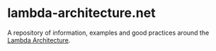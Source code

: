 # lambda-architecture.net

A repository of information, examples and good practices around the
[Lambda Architecture](manning.com/marz/).
